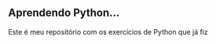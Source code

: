 
Aprendendo Python...
----------------------------------------
Este é meu repositório com os exercícios
de Python que já fiz
